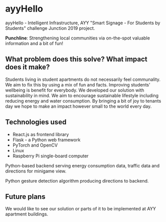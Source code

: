 # ayyHello

ayyHello - Intelligent Infrastructure, AYY "Smart Signage - For Students by Students" challenge Junction 2019 project.

**Punchline**: Strengthening local communities via on-the-spot valuable information and a bit of fun!

## What problem does this solve? What impact does it make?

Students living in student apartments do not necessarily feel communality. We aim to fix this by using a mix of fun and facts. Improving students' wellbeing is benefit for everybody.
We developed our solution with sustainability in mind.
We aim to encourage sustainable lifestyle including reducing energy and water consumption.
By bringing a bit of joy to tenants day we hope to make an impact however small to the world every day.

## Technologies used

- React.js as frontend library
- Flask - a Python web framework
- PyTorch and OpenCV
- Linux
- Raspberry Pi single-board computer

Python-based backend serving energy consumption data, traffic data and directions for minigame view.

Python gesture detection algorithm producing directions to backend.

## Future plans

We would like to see our solution or parts of it to be implemented at AYY apartment buildings.
